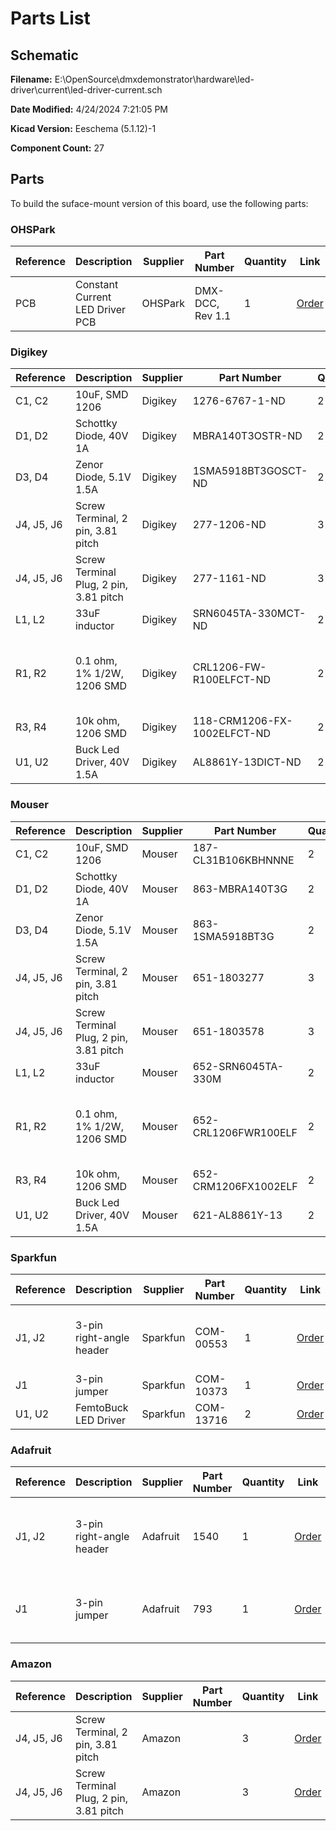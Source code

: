 
# Parts List

## Schematic

**Filename:** E:\OpenSource\dmxdemonstrator\hardware\led-driver\current\led-driver-current.sch

**Date Modified:** 4/24/2024 7:21:05 PM

**Kicad Version:** Eeschema (5.1.12)-1

**Component Count:** 27

## Parts

To build the suface-mount version of this board, use the following parts:

### OHSPark

Reference|Description|Supplier|Part Number|Quantity|Link|Notes
---------|-----------|--------|-----------|--------|----|-----
PCB|Constant Current LED Driver PCB|OHSPark|DMX-DCC, Rev 1.1|1|[Order](https://oshpark.com/shared_projects/NdE986eJ)|pack of 3, 2 not used
<!--PARTROW-->

### Digikey

Reference|Description|Supplier|Part Number|Quantity|Link|Notes
---------|-----------|--------|-----------|--------|----|-----
C1, C2|10uF, SMD 1206|Digikey|1276-6767-1-ND|2|[Order](https://www.digikey.com/en/products/detail/samsung-electro-mechanics/CL31B106KBHNNNE/5961251)|
D1, D2|Schottky Diode, 40V 1A|Digikey|MBRA140T3OSTR-ND|2|[Order](https://www.digikey.com/en/products/detail/onsemi/MBRA140T3/607802)|
D3, D4|Zenor Diode, 5.1V 1.5A|Digikey|1SMA5918BT3GOSCT-ND|2|[Order](https://www.digikey.com/en/products/detail/onsemi/1SMA5918BT3G/918092)|
J4, J5, J6|Screw Terminal, 2 pin, 3.81 pitch|Digikey|277-1206-ND|3|[Order](https://www.digikey.com/en/products/detail/phoenix-contact/1803277/260574)|
J4, J5, J6|Screw Terminal Plug, 2 pin, 3.81 pitch|Digikey|277-1161-ND|3|[Order](https://www.digikey.com/en/products/detail/phoenix-contact/1803578/260529)|
L1, L2|33uF inductor|Digikey|SRN6045TA-330MCT-ND|2|[Order](https://www.digikey.com/en/products/detail/bourns-inc/SRN6045TA-330M/6155110)|
R1, R2|0.1 ohm, 1% 1/2W, 1206 SMD|Digikey|CRL1206-FW-R100ELFCT-ND|2|[Order](https://www.digikey.com/en/products/detail/bourns-inc/CRL1206-FW-R100ELF/3593165)|0.33: 350ma, 0.15: 700ma, 0.1:  900ma
R3, R4|10k  ohm, 1206 SMD|Digikey|118-CRM1206-FX-1002ELFCT-ND|2|[Order](https://www.digikey.com/en/products/detail/bourns-inc/CRM1206-FX-1002ELF/4698225)|
U1, U2|Buck Led Driver, 40V 1.5A |Digikey|AL8861Y-13DICT-ND|2|[Order](https://www.digikey.com/en/products/detail/diodes-incorporated/AL8861Y-13/6702376)|
<!--PARTROW-->

### Mouser

Reference|Description|Supplier|Part Number|Quantity|Link|Notes
---------|-----------|--------|-----------|--------|----|-----
C1, C2|10uF, SMD 1206|Mouser|187-CL31B106KBHNNNE|2|[Order](https://mou.sr/3QgFSK1)|
D1, D2|Schottky Diode, 40V 1A|Mouser|863-MBRA140T3G|2|[Order](https://mou.sr/4dcc5vI)|
D3, D4|Zenor Diode, 5.1V 1.5A|Mouser|863-1SMA5918BT3G|2|[Order](https://mou.sr/3xVDNwU)|
J4, J5, J6|Screw Terminal, 2 pin, 3.81 pitch|Mouser|651-1803277|3|[Order](https://www.mouser.com/ProductDetail/Phoenix-Contact/1803277?qs=8BCRtFWWXOQYeqQFCAtgBw%3D%3D)|
J4, J5, J6|Screw Terminal Plug, 2 pin, 3.81 pitch|Mouser|651-1803578|3|[Order](https://www.mouser.com/ProductDetail/Phoenix-Contact/1803578?qs=qgZcrvoyHAesJBL6Ph4eYw%3D%3D)|
L1, L2|33uF inductor|Mouser|652-SRN6045TA-330M|2|[Order](https://mou.sr/3QjeWZU)|
R1, R2|0.1 ohm, 1% 1/2W, 1206 SMD|Mouser|652-CRL1206FWR100ELF|2|[Order](https://mou.sr/3xVE1UM)|0.33: 350ma, 0.15: 700ma, 0.1:  900ma
R3, R4|10k  ohm, 1206 SMD|Mouser|652-CRM1206FX1002ELF|2|[Order](https://mou.sr/44fhtKA)|
U1, U2|Buck Led Driver, 40V 1.5A |Mouser|621-AL8861Y-13|2|[Order](https://mou.sr/4dfIiTc)|
<!--PARTROW-->

### Sparkfun

Reference|Description|Supplier|Part Number|Quantity|Link|Notes
---------|-----------|--------|-----------|--------|----|-----
J1, J2|3-pin right-angle header|Sparkfun|COM-00553|1|[Order](https://www.sparkfun.com/products/553)|pack of 13, 11 not used
J1|3-pin jumper|Sparkfun|COM-10373|1|[Order](https://www.sparkfun.com/products/10373)|
U1, U2|FemtoBuck LED Driver|Sparkfun|COM-13716|2|[Order](https://www.sparkfun.com/products13716)|
<!--PARTROW-->

### Adafruit

Reference|Description|Supplier|Part Number|Quantity|Link|Notes
---------|-----------|--------|-----------|--------|----|-----
J1, J2|3-pin right-angle header|Adafruit|1540|1|[Order](https://www.adafruit.com/product/1540)|pack of 120, 118 not used
J1|3-pin jumper|Adafruit|793|1|[Order](https://www.adafruit.com/product/793)|pack of 39, 38 not used
<!--PARTROW-->

### Amazon

Reference|Description|Supplier|Part Number|Quantity|Link|Notes
---------|-----------|--------|-----------|--------|----|-----
J4, J5, J6|Screw Terminal, 2 pin, 3.81 pitch|Amazon||3|[Order](https://www.amazon.com/s?k=Phoenix+Contact+3.81+mm+2+pin+socket+right+angle&crid=1XISPHWJA8SB4&sprefix=phoenix+contact+3.81+mm+2+pin+socket+right+angl%2Caps%2C146&ref=nb_sb_noss)|
J4, J5, J6|Screw Terminal Plug, 2 pin, 3.81 pitch|Amazon||3|[Order](https://www.amazon.com/s?k=Phoenix+Contact+3.81+mm+2+pin+plug&crid=2KEUSC18B1BWF&sprefix=phoenix+contact+3.81+mm+2+pin+plug%2Caps%2C152&ref=nb_sb_noss)|
<!--PARTROW-->
<!--VENDORLIST-->


